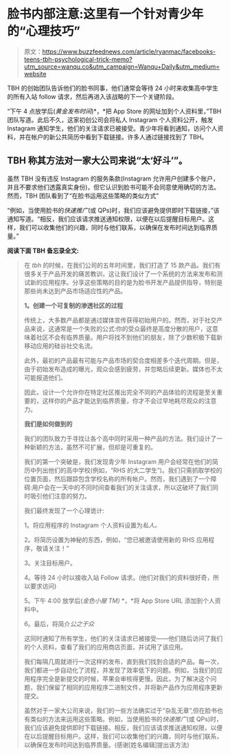 # 脸书内部注意:这里有一个针对青少年的“心理技巧”

> 原文：<https://www.buzzfeednews.com/article/ryanmac/facebooks-teens-tbh-psychological-trick-memo?utm_source=wanqu.co&utm_campaign=Wanqu+Daily&utm_medium=website>

TBH 的创始团队告诉他们的脸书同事，他们通常会等待 24 小时来收集高中学生的所有入站 follow 请求，然后再进入该战略的下一个关键阶段。

“下午 4 点放学后(*黄金发布时间*)*，*把 App Store 的网址加到个人资料里，”TBH 团队写道。此后不久，这家初创公司会将私人 Instagram 个人资料公开，触发 Instagram 通知学生，他们的关注请求已被接受。青少年将看到通知，访问个人资料，并在帐户的新公共简历中看到下载链接。许多人通过链接找到了 TBH。

## TBH 称其方法对一家大公司来说“太‘好斗’”。

虽然 TBH 没有违反 Instagram 的服务条款(Instagram 允许用户创建多个账户，并且不要求他们透露真实身份)，但它认识到脸书可能不会同意使用确切的方法。然而，TBH 团队看到了“在脸书运用这些策略的类似方式”

“例如，当使用脸书的*快速推广*(或 QPs)时，我们应该避免提供即时下载链接，”该通知写道。“相反，我们应该请求推送通知权限，以便在以后提醒目标用户。这样，我们可以收集他们的兴趣，同时与他们联系，以确保在发布时间达到临界质量。”

**阅读下面 TBH** **备忘录全文:**

> 在 *tbh* 的时候，在我们公司的五年时间里，我们打造了 15 款产品。我们有很多关于产品开发的痛苦教训，这让我们设计了一个系统的方法来发布和测试新的应用程序。分享这些策略的目的是为脸书开发产品提供指导，特别是那些尚未达到产品市场适应性的产品。
> 
>  **1。创建一个可复制的渗透社区的过程**
> 
> 传统上，大多数产品都是通过媒体宣传获得初始用户的。然而，对于社交产品来说，这通常是一个失败的公式:你的受众最终是高度分散的用户，这意味着社区不会有临界质量。用户将找不到他们的朋友，除了少数积极下载新移动应用的硅谷社交名流。
> 
> 此外，最初的产品最有可能与产品市场的契合度相差多个迭代周期。但是，由于初始发布造成的曝光，观众会感到疲劳，并忽略后续更新。媒体也不太可能报道他们。
> 
> 因此，设计一个允许你在特定社区推出完全不同的产品体验的流程是至关重要的，这样你的产品才能达到临界质量，你才不会过早地耗尽观众的注意力。
> 
>  **我们是如何做到的**
> 
> 我们的团队致力于寻找让各个高中同时采用一种产品的方法。我们设计了一种新颖的方法，虽然不可扩展，但却是可重复的。
> 
> 我们的第一个突破是，我们发现青少年 Instagram 用户会经常在他们的简历中列出他们的高中学校(例如，“RHS 的大二学生”)。我们只需抓取学校的位置页面，然后跟踪包含学校名称的所有帐户。然而，我们遇到了一个障碍:用户会在一天中的不同时间查看我们的关注请求，所以这破坏了我们同时吸引他们注意的努力。
> 
> 我们最终发现了一个心理诡计:
> 
> 1。将应用程序的 Instagram 个人资料设置为*私人。*
> 
> 2。将简历设置为神秘的东西，例如，“您已被邀请使用新的 RHS 应用程序，敬请关注！”
> 
> 3。关注目标用户。
> 
> 4。等待 24 小时以接收入站 Follow 请求。(他们对我们的资料很好奇，所以要求访问)
> 
> 5。下午 4:00 放学后(*金色小屋 TM)* *，*将 App Store URL 添加到个人资料中。
> 
> 6。最后，将简介*公之于众*
> 
> 这同时通知了所有学生，他们的关注请求已被接受——他们随后访问了我们的个人资料，查看了我们的应用商店页面，并试用了该应用。
> 
> 我们每隔几周就进行一次这样的发布，直到我们找到合适的产品。每一次，我们都进一步自动化了流程，并发现了效率低下的问题。例如，当我们的应用程序完全是新提交的时候，苹果会审核得更慢。因此，为了解决这个问题，我们保留了相同的应用程序二进制文件，并将新产品作为应用程序更新提交。
> 
> 虽然对于一家大公司来说，我们的一些方法确实过于“杂乱无章”,但在脸书也有类似的方法来运用这些策略。例如，当使用脸书的*快速推广*(或 QPs)时，我们应该避免提供即时下载链接。相反，我们应该请求推送通知权限，以便在以后提醒目标用户。这样，我们可以收集他们的兴趣，同时与他们联系，以确保在发布时间达到临界质量。(感谢[姓名编辑]提出该方法)